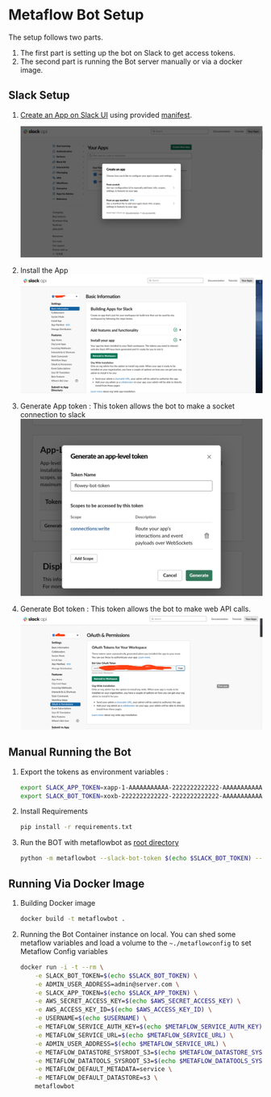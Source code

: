 # Metaflow Bot Setup

The setup follows two parts.
1. The first part is setting up the bot on Slack to get access tokens.
2. The second part is running the Bot server manually or via a docker image.
## Slack Setup

1. [Create an App on Slack UI](https://api.slack.com/apps) using provided [manifest](../manifest.yml).

    ![](images/slacksetup.png)

2. Install the App
    ![](images/app_install.png)

3. Generate App token : This token allows the bot to make a socket connection to slack
    ![](images/app-token.png)

4. Generate Bot token : This token allows the bot to make web API calls.
    ![](images/bot-token.png)

## Manual Running the Bot

1. Export the tokens as environment variables :
    ```sh
    export SLACK_APP_TOKEN=xapp-1-AAAAAAAAAAA-2222222222222-AAAAAAAAAAAAAAAAAAAAAAAAAAAAAAAAAAAAAAAAAAAAAAAAAAAAAAAAAAAAAAAA
    export SLACK_BOT_TOKEN=xoxb-2222222222222-2222222222222-AAAAAAAAAAAAAAAAAAAAAAAA
    ```
2. Install Requirements
    ```sh
    pip install -r requirements.txt
    ```

3. Run the BOT with metaflowbot as [root directory](../)
    ```sh
    python -m metaflowbot --slack-bot-token $(echo $SLACK_BOT_TOKEN) --slack-app-token $(echo $SLACK_APP_TOKEN) server --admin me@server.com --new-admin-thread
    ```

## Running Via Docker Image

1. Building Docker image

    ```sh
    docker build -t metaflowbot .
    ```
2. Running the Bot Container instance on local. You can shed some metaflow variables and load a volume to the `~./metaflowconfig` to set Metaflow Config variables
    ```sh
    docker run -i -t --rm \
        -e SLACK_BOT_TOKEN=$(echo $SLACK_BOT_TOKEN) \
        -e ADMIN_USER_ADDRESS=admin@server.com \
        -e SLACK_APP_TOKEN=$(echo $SLACK_APP_TOKEN) \
        -e AWS_SECRET_ACCESS_KEY=$(echo $AWS_SECRET_ACCESS_KEY) \
        -e AWS_ACCESS_KEY_ID=$(echo $AWS_ACCESS_KEY_ID) \
        -e USERNAME=$(echo $USERNAME) \
        -e METAFLOW_SERVICE_AUTH_KEY=$(echo $METAFLOW_SERVICE_AUTH_KEY) \
        -e METAFLOW_SERVICE_URL=$(echo $METAFLOW_SERVICE_URL) \
        -e ADMIN_USER_ADDRESS=$(echo $METAFLOW_SERVICE_URL) \
        -e METAFLOW_DATASTORE_SYSROOT_S3=$(echo $METAFLOW_DATASTORE_SYSROOT_S3) \
        -e METAFLOW_DATATOOLS_SYSROOT_S3=$(echo $METAFLOW_DATATOOLS_SYSROOT_S3) \
        -e METAFLOW_DEFAULT_METADATA=service \
        -e METAFLOW_DEFAULT_DATASTORE=s3 \
        metaflowbot
    ```
